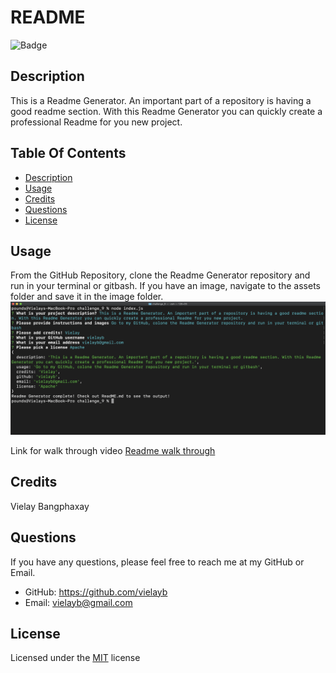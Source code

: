
# README
![Badge](https://img.shields.io/badge/License-MIT-blue)
## Description
This is a Readme Generator. An important part of a repository is having a good readme section. With this Readme Generator you can quickly create a professional Readme for you new project.
## Table Of Contents
* [Description](#description)
* [Usage](#usage)
* [Credits](#credits)
* [Questions](#questions)
* [License](#license)
## Usage
From the GitHub Repository, clone the Readme Generator repository and run in your terminal or gitbash. If you have an image, navigate to the assets folder and save it in the image folder.
![screenshot](/assets/images/readme-gen.png)

Link for walk through video [Readme walk through](https://watch.screencastify.com/v/G6KteaP4Gs4TLd4VTkJT)
## Credits
Vielay Bangphaxay
## Questions
If you have any questions, please feel free to reach me at my GitHub or Email.
* GitHub: https://github.com/vielayb
* Email: vielayb@gmail.com
## License
Licensed under the [MIT](https://choosealicense.com/licenses/mit/) license
  